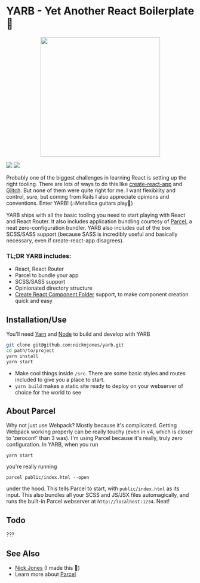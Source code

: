 # YARB - Yet Another React Boilerplate 🎉

<p align="center">
  <img src="https://user-images.githubusercontent.com/563451/62238724-90aeeb80-b3a1-11e9-9256-733adb2ee4dd.png" width="320px" height="320px">
</p>

[![](https://img.shields.io/badge/Protected_by-Hound-a873d1.svg)](https://houndci.com)
[![](https://img.shields.io/github/issues/nickmjones/yarb)](https://github.com/nickmjones/yarb/issues)

Probably one of the biggest challenges in learning React is setting up the right tooling. There are lots of ways to do this like [create-react-app](https://github.com/facebook/create-react-app) and [Glitch](https://www.glitch.com). But none of them were quite right for me. I want flexibility and control, sure, but coming from Rails I also appreciate opinions and conventions. Enter YARB! (🎶Metallica guitars play🤘)

YARB ships with all the basic tooling you need to start playing with React and React Router. It also includes application bundling courtesy of [Parcel](https://parceljs.org), a neat zero-configuration bundler. YARB also includes out of the box SCSS/SASS support (because SASS is incredibly useful and basically necessary, even if create-react-app disagrees).

### TL;DR YARB includes:
- React, React Router
- Parcel to bundle your app
- SCSS/SASS support
- Opinionated directory structure
- [Create React Component Folder](https://www.npmjs.com/package/create-react-component-folder) support, to make component creation quick and easy


## Installation/Use
You'll need [Yarn](https://github.com/yarnpkg/yarn) and [Node](https://github.com/nodejs/node) to build and develop with YARB

```bash
git clone git@github.com:nickmjones/yarb.git
cd path/to/project
yarn install
yarn start
```
- Make cool things inside `/src`. There are some basic styles and routes included to give you a place to start.
- `yarn build` makes a static site ready to deploy on your webserver of choice for the world to see

## About Parcel
Why not just use Webpack? Mostly because it's complicated. Getting Webpack working properly can be really touchy (even in v4, which is closer to 'zeroconf' than 3 was). I'm using Parcel because it's really, truly zero configuration. In YARB, when you run

`yarn start`

you're really running

`parcel public/index.html --open`

under the hood. This tells Parcel to start, with `public/index.html` as its input. This also bundles all your SCSS and JS/JSX files automagically, and runs the built-in Parcel webserver at `http://localhost:1234`. Neat!

## Todo
???

## See Also
- [Nick Jones](https://www.nickmjones.me) (I made this 👋)
- Learn more about [Parcel](https://parceljs.org)
